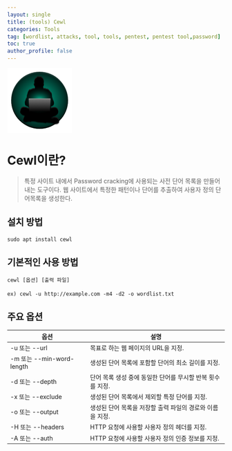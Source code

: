 ```yaml
---
layout: single
title: (tools) Cewl
categories: Tools
tag: [wordlist, attacks, tool, tools, pentest, pentest tool,password]
toc: true
author_profile: false
---
```


![그림 1-1](/assets/image/tools/image.png)

# Cewl이란?

> 특정 사이트 내에서  Password cracking에 사용되는 사전 단어 목록을 만들어 내는 도구이다. 웹 사이트에서 특정한 패턴이나 단어를 추출하여 사용자 정의 단어목록을 생성한다.

## 설치 방법

```shell
sudo apt install cewl
```

## 기본적인 사용 방법

```shell
cewl [옵션] [출력 파일]

ex) cewl -u http://example.com -m4 -d2 -o wordlist.txt
```

## 주요 옵션

| 옵션                  | 설명                                                    |
|-----------------------|--------------------------------------------------------|
| -u 또는 --url         | 목표로 하는 웹 페이지의 URL을 지정.               |
| -m 또는 --min-word-length | 생성된 단어 목록에 포함할 단어의 최소 길이를 지정. |
| -d 또는 --depth       | 단어 목록 생성 중에 동일한 단어를 무시할 반복 횟수를 지정. |
| -x 또는 --exclude     | 생성된 단어 목록에서 제외할 특정 단어를 지정.    |
| -o 또는 --output      | 생성된 단어 목록을 저장할 출력 파일의 경로와 이름을 지정. |
| -H 또는 --headers     | HTTP 요청에 사용할 사용자 정의 헤더를 지정.       |
| -A 또는 --auth        | HTTP 요청에 사용할 사용자 정의 인증 정보를 지정.